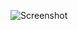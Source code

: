 ![Screenshot](https://raw.githubusercontent.com/Cryakl/Ultimate-RAT-Collection/refs/heads/main/ProRat/ProRat%20v1.1/Screenshot.png)
